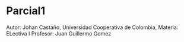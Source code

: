# Parcial1
Autor: Johan Castaño, Universidad Cooperativa de Colombia,
Materia: ELectiva I
Profesor: Juan Guillermo Gomez
